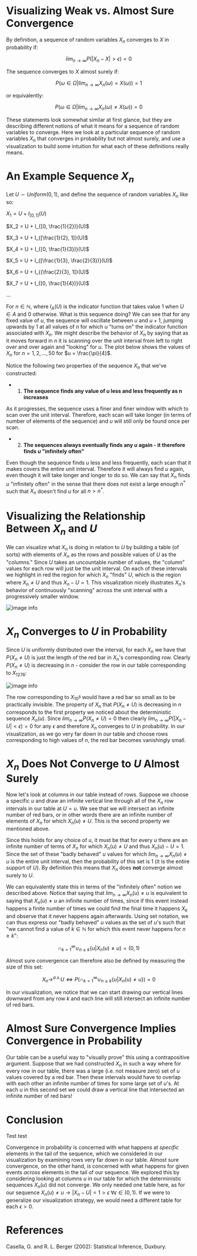 # Visualizing Weak vs. Almost Sure Convergence

By definition, a sequence of random variables $X_n$ converges to $X$ in probability if:

$$lim_{n \rightarrow \infty} P(|X_n - X| > \epsilon) = 0$$

The sequence converges to $X$ almost surely if:

$$
P(\omega \in \Omega | lim_{n \rightarrow \infty} X_n(\omega) = X(\omega)) = 1
$$

or equivalently:

$$
P(\omega \in \Omega | lim_{n \rightarrow \infty} X_n(\omega) \neq X(\omega)) = 0
$$

These statements look somewhat similar at first glance, but they are describing different notions of what it means for a sequence of random variables to converge.  Here we look at a particular sequence of random variables $X_n$ that converges in probability but not almost surely, and use a visualization to build some intuition for what each of these definitions really means.

# An Example Sequence $X_n$ 

Let $U \sim Uniform(0, 1)$, and define the sequence of random variables $X_n$ like so:

$X_1 = U + I_{[0, 1]}(U)$

$X_2 = U + I_{[0, \frac{1}{2})}(U)$

$X_3 = U + I_{[\frac{1}{2}, 1]}(U)$

$X_4 = U + I_{[0, \frac{1}{3})}(U)$

$X_5 = U + I_{[\frac{1}{3}, \frac{2}{3})}(U)$

$X_6 = U + I_{(\frac{2}{3}, 1]}(U)$

$X_7 = U + I_{[0, \frac{1}{4})}(U)$

...

For $n \in \mathbb{N}$, where $I_A(U)$ is the indicator function that takes value $1$ when $U \in A$ and $0$ otherwise.  What is this sequence doing?  We can see that for any fixed value of $u$, the sequence will oscillate between $u$ and $u + 1$, jumping upwards by 1 at all values of $n$ for which $u$ "turns on" the indicator function associated with $X_n$.  We might describe the behavior of $X_n$ by saying that as it moves forward in $n$ it is scanning over the unit interval from left to right over and over again and "looking" for $u$.  The plot below shows the values of $X_n$ for $n=1,2, ..., 50$ for $u = \frac{\pi}{4}$.

Notice the following two properties of the sequence $X_n$ that we've constructed:

- 1) **The sequence finds any value of $u$ less and less frequently as n increases**

As it progresses, the sequence uses a finer and finer window with which to scan over the unit interval.  Therefore, each scan will take longer (in terms of number of elements of the sequence) and $u$ will still only be found once per scan.

- 2) **The sequences always eventually finds any $u$ again - it therefore finds $u$ "infinitely often"**

Even though the sequence finds $u$ less and less frequently, each scan that it makes covers the entire unit interval.  Therefore it will always find $u$ again, even though it will take longer and longer to do so.  We can say that $X_n$ finds $u$ "infinitely often" in the sense that there does not exist a large enough $n^*$ such that $X_n$ doesn't find $u$ for all $n > n^*$.

# Visualizing the Relationship Between $X_n$ and $U$

We can visualize what $X_n$ is doing in relation to $U$ by building a table (of sorts) with elements of $X_n$ as the rows and possible values of $U$ as the "columns."  Since $U$ takes an uncountable number of values, the "column" values for each row will just be the unit interval.  On each of these  intervals we highlight in red the region for which $X_n$ "finds" $U$, which is the region where $X_n \neq U$ and thus $X_n - U = 1$. This visualization nicely illustrates $X_n$'s behavior of continuously "scanning" across the unit interval with a progressively smaller window.  


![image info](./rv_img1.png)

# $X_n$ Converges to $U$ in Probability

Since $U$ is uniformly distributed over the interval, for each $X_n$ we have that $P(X_n \neq U)$ is just the length of the red bar in $X_n$'s corresponding row.  Clearly $P(X_n \neq U)$ is decreasing in $n$ - consider the row in our table corresponding to $X_{1276}$:

![image info](./rv_img2.png)


The row corresponding to $X_{10^8}$ would have a red bar so small as to be practically invisible.  The property of $X_n$ that $P(X_n \neq U)$ is decreasing in $n$ corresponds to the first property we noticed about the deterministic sequence $X_n(u)$.  Since $lim_{n \rightarrow \infty} P(X_n \neq U) = 0$ then clearly $lim_{n \rightarrow \infty} P(|X_n - U| < \epsilon) = 0$ for any $\epsilon$ and therefore $X_n$ converges to $U$ in probability.  In our visualization, as we go very far down in our table and choose rows corresponding to high values of $n$, the red bar becomes vanishingly small.

# $X_n$ Does Not Converge to $U$ Almost Surely

Now let's look at columns in our table instead of rows.  Suppose we choose a specific $u$ and draw an infinite vertical line through all of the $X_n$ row intervals in our table at $U=u$.  We see that we will intersect an infinite number of red bars, or in other words there are an infinite number of elements of $X_n$ for which $X_n(u) \neq U$.  This is the second property we mentioned above.

Since this holds for any choice of $u$, it must be that for every $u$ there are an infinite number of terms of $X_n$ for which $X_n(u) \neq U$ and thus $X_n(u) - U = 1$.  Since the set of these "badly behaved" $u$ values for which $lim_{n \rightarrow \infty} X_n(u) \neq u$ is the entire unit interval, then the probability of this set is 1 (it is the entire support of $U$).  By definition this means that $X_n$ does **not** converge almost surely to $U$.

We can equivalently state this in terms of the "infinitely often" notion we described above.  Notice that saying that $lim_{n \rightarrow \infty} X_n(u) \neq u$ is equivalent to saying that $X_n(u) \neq u$ an infinite number of times, since if this event instead happens a finite number of times we could find the final time it happens $X_k$ and observe that it never happens again afterwards.  Using set notation, we can thus express our "badly behaved" $u$ values as the set of $u$'s such that "we cannot find a value of $k \in \mathbb{N}$ for which this event never happens for $n \geq k$":

$$
\cap_{k=1}^\infty \cup_{n \geq k} \{u | X_n(u) \neq u \} = (0, 1)
$$

Almost sure convergence can therefore also be defined by measuring the size of this set:

$$
X_n \rightarrow^{a.s.} U \iff P(\cap_{k=1}^\infty \cup_{n \geq k} \{u | X_n(u) \neq u \}) = 0
$$

In our visualization, we notice that we can start drawing our vertical lines downward from any row $k$ and each line will still intersect an infinite number of red bars.

# Almost Sure Convergence Implies Convergence in Probability

Our table can be a useful way to "visually prove" this using a contrapositive argument.  Suppose that we had constructed $X_n$ in such a way where for every row in our table, there was a large (i.e. not measure zero) set of $u$ values covered by a red bar.  Then these intervals would have to overlap with each other an infinite number of times for some large set of $u$'s.  At each $u$ in this second set we could draw a vertical line that intersected an infinite number of red bars!

# Conclusion

Test test


Convergence in probability is concerned with what happens at *specific* elements in the tail of the sequence, which we considered in our visualization by examining rows very far down in our table.  Almost sure convergence, on the other hand, is concerned with what happens for given events *across* elements in the tail of our sequence.  We explored this by considering looking at columns $u$ in our table for which the deterministic sequences $X_n(u)$ did not converge.  We only needed one table here, as for our sequence $X_n(u) \neq u \rightarrow |X_n - U| = 1 > \epsilon \; \forall \epsilon \in (0, 1)$.  If we were to generalize our visualization strategy, we would need a different table for each $\epsilon > 0$.

# References

Casella, G. and R. L. Berger (2002): Statistical Inference, Duxbury.

